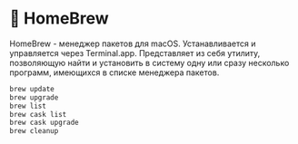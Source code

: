 # 🍻 HomeBrew

HomeBrew - менеджер пакетов для macOS. Устанавливается и управляется через Terminal.app. Представляет из себя утилиту, позволяющую найти и установить в систему одну или сразу несколько программ, имеющихся в списке менеджера пакетов.

```bash
brew update
brew upgrade
brew list 
brew cask list 
brew cask upgrade
brew cleanup
```
